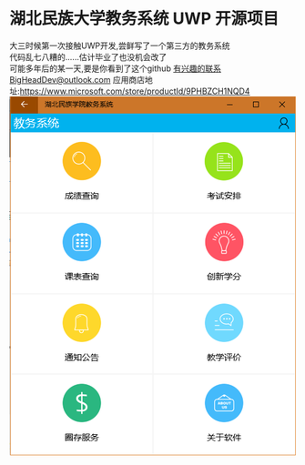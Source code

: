 # 湖北民族大学教务系统 UWP 开源项目
大三时候第一次接触UWP开发,尝鲜写了一个第三方的教务系统</br>
代码乱七八糟的......估计毕业了也没机会改了</br>
可能多年后的某一天,要是你看到了这个github 有兴趣的联系BigHeadDev@outlook.com
应用商店地址:https://www.microsoft.com/store/productId/9PHBZCH1NQD4
![PC](https://github.com/BigHeadDev/hbmzdxJWXT/blob/master/素材/应用截图/PC/QQ截图20180408161607.png)
